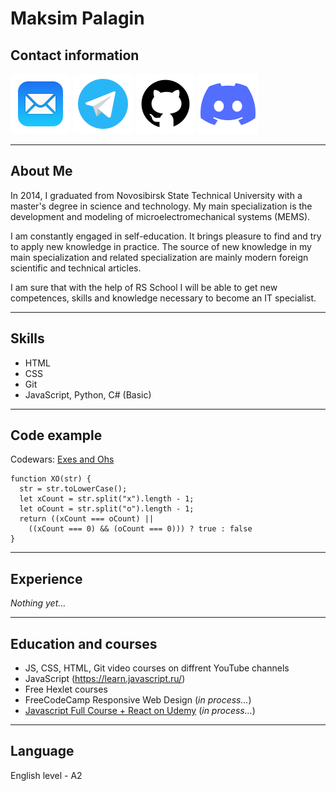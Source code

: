 # Maksim Palagin #

## Contact information
[![](icons\mail.svg "Mail")](mailto:m.palagin91@gmail.com "Telegram")  [![](icons\telegram.svg "Telegram")](https://t.me/MaksPlgn "Telegram") [![](icons\github.svg "GitHub")](https://github.com/MaksPlgn "GitHub")  ![](icons\discord.svg "Maksim (@MaksPlgn)")

****

## About Me
In 2014, I graduated from Novosibirsk State Technical University with a master's degree in science and technology. My main specialization is the development and modeling of microelectromechanical systems (MEMS).

I am constantly engaged in self-education. It brings pleasure to find and try to apply new knowledge in practice. The source of new knowledge in my main specialization and related specialization are mainly modern foreign scientific and technical articles.

I am sure that with the help of RS School I will be able to get new competences, skills and knowledge necessary to become an IT specialist.

****

## Skills
* HTML
* CSS
* Git
* JavaScript, Python, C# (Basic)

****

## Code example
Codewars: [Exes and Ohs](https://www.codewars.com/kata/55908aad6620c066bc00002a "Exes and Ohs")
```
function XO(str) {
  str = str.toLowerCase();
  let xCount = str.split("x").length - 1;
  let oCount = str.split("o").length - 1;
  return ((xCount === oCount) || 
    ((xCount === 0) && (oCount === 0))) ? true : false
}
```

****

## Experience
*Nothing yet…*

****

## Education and courses
* JS, CSS, HTML, Git video courses on diffrent YouTube channels
* JavaScript (https://learn.javascript.ru/)
* Free Hexlet courses
* FreeCodeCamp Responsive Web Design (*in process...*)
* [Javascript Full Course + React on Udemy](https://www__.udemy.com/course/javascript_full/ "Полный курс по JavaScript + React - с нуля до результата") (*in process...*)

****

## Language
English level - A2

